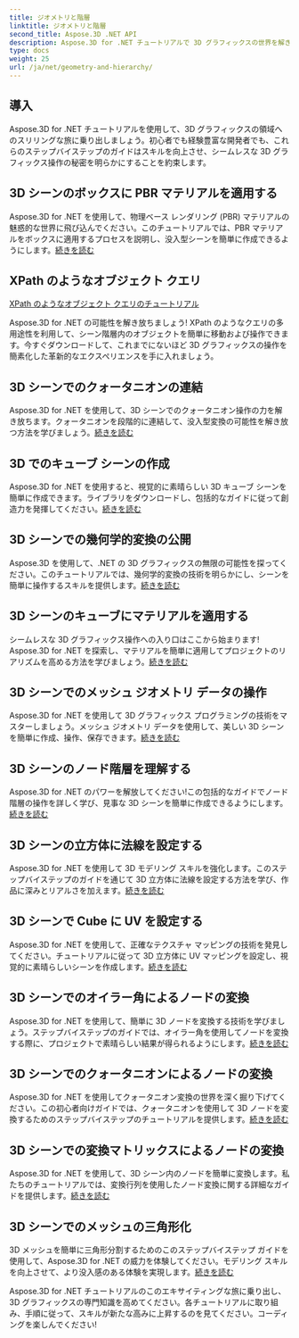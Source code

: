 ```yaml
---
title: ジオメトリと階層
linktitle: ジオメトリと階層
second_title: Aspose.3D .NET API
description: Aspose.3D for .NET チュートリアルで 3D グラフィックスの世界を解き放ちます。 PBR マテリアルの適用から幾何学的変換まで、あらゆる側面を簡単にマスターできます。
type: docs
weight: 25
url: /ja/net/geometry-and-hierarchy/
---
```

## 導入

Aspose.3D for .NET チュートリアルを使用して、3D グラフィックスの領域へのスリリングな旅に乗り出しましょう。初心者でも経験豊富な開発者でも、これらのステップバイステップのガイドはスキルを向上させ、シームレスな 3D グラフィックス操作の秘密を明らかにすることを約束します。

## 3D シーンのボックスに PBR マテリアルを適用する

Aspose.3D for .NET を使用して、物理ベース レンダリング (PBR) マテリアルの魅惑的な世界に飛び込んでください。このチュートリアルでは、PBR マテリアルをボックスに適用するプロセスを説明し、没入型シーンを簡単に作成できるようにします。[続きを読む](./apply-pbr-material-to-box/)


## XPath のようなオブジェクト クエリ

[XPath のようなオブジェクト クエリのチュートリアル](./xpath-like-object-queries/)

Aspose.3D for .NET の可能性を解き放ちましょう! XPath のようなクエリの多用途性を利用して、シーン階層内のオブジェクトを簡単に移動および操作できます。今すぐダウンロードして、これまでにないほど 3D グラフィックスの操作を簡素化した革新的なエクスペリエンスを手に入れましょう。


## 3D シーンでのクォータニオンの連結

Aspose.3D for .NET を使用して、3D シーンでのクォータニオン操作の力を解き放ちます。クォータニオンを段階的に連結して、没入型変換の可能性を解き放つ方法を学びましょう。[続きを読む](./concatenate-quaternions/)

## 3D でのキューブ シーンの作成

Aspose.3D for .NET を使用すると、視覚的に素晴らしい 3D キューブ シーンを簡単に作成できます。ライブラリをダウンロードし、包括的なガイドに従って創造力を発揮してください。[続きを読む](./create-cube-scenes/)

## 3D シーンでの幾何学的変換の公開

Aspose.3D を使用して、.NET の 3D グラフィックスの無限の可能性を探ってください。このチュートリアルでは、幾何学的変換の技術を明らかにし、シーンを簡単に操作するスキルを提供します。[続きを読む](./expose-geometric-transformation)

## 3D シーンのキューブにマテリアルを適用する

シームレスな 3D グラフィックス操作への入り口はここから始まります! Aspose.3D for .NET を探索し、マテリアルを簡単に適用してプロジェクトのリアリズムを高める方法を学びましょう。[続きを読む](./material-to-cube/)

## 3D シーンでのメッシュ ジオメトリ データの操作

Aspose.3D for .NET を使用して 3D グラフィックス プログラミングの技術をマスターしましょう。メッシュ ジオメトリ データを使用して、美しい 3D シーンを簡単に作成、操作、保存できます。[続きを読む](./mesh-geometry-data/)

## 3D シーンのノード階層を理解する

Aspose.3D for .NET のパワーを解放してください!この包括的なガイドでノード階層の操作を詳しく学び、見事な 3D シーンを簡単に作成できるようにします。[続きを読む](./node-hierarchy/)

## 3D シーンの立方体に法線を設定する

Aspose.3D for .NET を使用して 3D モデリング スキルを強化します。このステップバイステップのガイドを通じて 3D 立方体に法線を設定する方法を学び、作品に深みとリアルさを加えます。[続きを読む](./setup-normals-cube/)

## 3D シーンで Cube に UV を設定する

Aspose.3D for .NET を使用して、正確なテクスチャ マッピングの技術を発見してください。チュートリアルに従って 3D 立方体に UV マッピングを設定し、視覚的に素晴らしいシーンを作成します。[続きを読む](./setup-uv-cube/)

## 3D シーンでのオイラー角によるノードの変換

Aspose.3D for .NET を使用して、簡単に 3D ノードを変換する技術を学びましょう。ステップバイステップのガイドでは、オイラー角を使用してノードを変換する際に、プロジェクトで素晴らしい結果が得られるようにします。[続きを読む](./transformation-node-euler-angles/)

## 3D シーンでのクォータニオンによるノードの変換

Aspose.3D for .NET を使用してクォータニオン変換の世界を深く掘り下げてください。この初心者向けガイドでは、クォータニオンを使用して 3D ノードを変換するためのステップバイステップのチュートリアルを提供します。[続きを読む](./transformation-node-quaternion/)

## 3D シーンでの変換マトリックスによるノードの変換

Aspose.3D for .NET を使用して、3D シーン内のノードを簡単に変換します。私たちのチュートリアルでは、変換行列を使用したノード変換に関する詳細なガイドを提供します。[続きを読む](./transformation-node-matrix/)

## 3D シーンでのメッシュの三角形化

3D メッシュを簡単に三角形分割するためのこのステップバイステップ ガイドを使用して、Aspose.3D for .NET の威力を体験してください。モデリング スキルを向上させて、より没入感のある体験を実現します。[続きを読む](./triangulate-mesh/)

Aspose.3D for .NET チュートリアルのこのエキサイティングな旅に乗り出し、3D グラフィックスの専門知識を高めてください。各チュートリアルに取り組み、手順に従って、スキルが新たな高みに上昇するのを見てください。コーディングを楽しんでください!